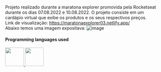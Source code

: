 Projeto realizado durante a maratona explorer promovida pela Rocketseat durante os dias 07.08.2022 e 10.08.2022. O projeto consiste em um cardápio virtual que exibe os produtos e os seus respectivos preços.
<br>
Link de visualização: https://maratonaexplorer03.netlify.app/
<br>
Abaixo temos uma imagem expositava:
![image](https://user-images.githubusercontent.com/102265187/183784162-aa0fcfbd-1c69-4cf3-adfe-4e40b8c3031d.png)
#### Programming languages used
<div>
      <a href="https://github.com/raulrodmo">
            <img id="html" src="https://cdn-icons-png.flaticon.com/512/1051/1051277.png" width="60" height="60"/>
            <img id="css" src="https://cdn-icons-png.flaticon.com/512/732/732190.png" width="60" height="60"/>
</div>
